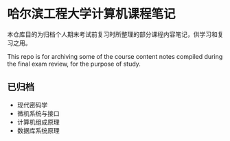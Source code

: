 # 哈尔滨工程大学计算机课程笔记
本仓库目的为归档个人期末考试前复习时所整理的部分课程内容笔记，供学习和复习之用。

This repo is for archiving some of the course content notes compiled during the final exam review, for the purpose of study.

## 已归档
- 现代密码学
- 微机系统与接口
- 计算机组成原理
- 数据库系统原理
